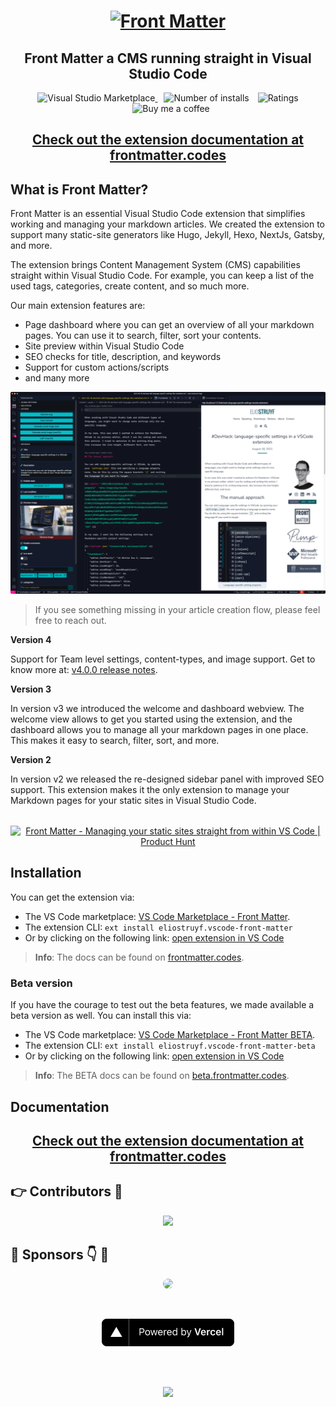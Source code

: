 <h1 align="center">
  <a href="https://frontmatter.codes">
    <img alt="Front Matter" src="https://frontmatter.codes/assets/frontmatter-social.png">
  </a>
</h1>

<h2 align="center">Front Matter a CMS running straight in Visual Studio Code</h2>

<p align="center">
  <a href="https://marketplace.visualstudio.com/items?itemName=eliostruyf.vscode-front-matter" title="Check it out on the Visual Studio Marketplace">
    <img src="https://vsmarketplacebadge.apphb.com/version/eliostruyf.vscode-front-matter.svg" alt="Visual Studio Marketplace" style="display: inline-block" />
  </a>

  <img src="https://vsmarketplacebadge.apphb.com/installs/eliostruyf.vscode-front-matter.svg" alt="Number of installs"  style="display: inline-block;margin-left:10px" />
  
  <img src="https://vsmarketplacebadge.apphb.com/rating/eliostruyf.vscode-front-matter.svg" alt="Ratings" style="display: inline-block;margin-left:10px" />

  <a href="https://www.buymeacoffee.com/zMeFRy9" title="Buy me a coffee" style="margin-left:10px">
    <img src="https://img.shields.io/badge/Buy%20me%20a%20coffee-€%203-blue?logo=buy-me-a-coffee&style=flat" alt="Buy me a coffee" style="display: inline-block" />
  </a>
</p>

<h2 align="center">
  <a href="https://frontmatter.codes" title="Documentation @ frontmatter.codes">
    Check out the extension documentation at frontmatter.codes
  </a>
</h2>

## What is Front Matter?

Front Matter is an essential Visual Studio Code extension that simplifies working and managing your markdown articles. We created the extension to support many static-site generators like Hugo, Jekyll, Hexo, NextJs, Gatsby, and more. 

The extension brings Content Management System (CMS) capabilities straight within Visual Studio Code. For example, you can keep a list of the used tags, categories, create content, and so much more.

Our main extension features are:

- Page dashboard where you can get an overview of all your markdown pages. You can use it to search, filter, sort your contents.
- Site preview within Visual Studio Code
- SEO checks for title, description, and keywords
- Support for custom actions/scripts
- and many more

<p align="center">
  <img src="./assets/v4.0.0/preview.png" alt="Site preview" style="display: inline-block" />
</p>

> If you see something missing in your article creation flow, please feel free to reach out.

**Version 4**

Support for Team level settings, content-types, and image support. Get to know more at: [v4.0.0 release notes](https://frontmatter.codes/updates/v4_0_0).

**Version 3**

In version v3 we introduced the welcome and dashboard webview. The welcome view allows to get you started using the extension, and the dashboard allows you to manage all your markdown pages in one place. This makes it easy to search, filter, sort, and more.

**Version 2**

In version v2 we released the re-designed sidebar panel with improved SEO support. This extension makes it the only extension to manage your Markdown pages for your static sites in Visual Studio Code.

<p align="center" style="margin-top: 2rem;">
  <a href="https://www.producthunt.com/posts/front-matter?utm_source=badge-featured&utm_medium=badge&utm_souce=badge-front-matter" target="_blank">
    <img src="https://api.producthunt.com/widgets/embed-image/v1/featured.png?post_id=309033&theme=dark" alt="Front Matter - Managing your static sites straight from within VS Code | Product Hunt" style="width: 250px; height: 40px;" />
  </a>
</p>

## Installation

You can get the extension via:

- The VS Code marketplace: [VS Code Marketplace - Front Matter](https://marketplace.visualstudio.com/items?itemName=eliostruyf.vscode-front-matter).
- The extension CLI: `ext install eliostruyf.vscode-front-matter`
- Or by clicking on the following link: <a href="" title="open extension in VS Code" data-vscode="vscode:extension/eliostruyf.vscode-front-matter">open extension in VS Code</a>

> **Info**: The docs can be found on [frontmatter.codes](https://frontmatter.codes).

### Beta version

If you have the courage to test out the beta features, we made available a beta version as well. You can install this via:

- The VS Code marketplace: [VS Code Marketplace - Front Matter BETA](https://marketplace.visualstudio.com/items?itemName=eliostruyf.vscode-front-matter-beta).
- The extension CLI: `ext install eliostruyf.vscode-front-matter-beta`
- Or by clicking on the following link: <a href="" title="open extension in VS Code" data-vscode="vscode:extension/eliostruyf.vscode-front-matter-beta">open extension in VS Code</a>

> **Info**: The BETA docs can be found on [beta.frontmatter.codes](https://beta.frontmatter.codes).

## Documentation

<h2 align="center">
  <a href="https://frontmatter.codes" title="Documentation @ frontmatter.codes">
    Check out the extension documentation at frontmatter.codes
  </a>
</h2>

## 👉 Contributors 🤘

<p align="center">
  <a href="https://github.com/estruyf/vscode-front-matter/graphs/contributors">
    <img src="https://contrib.rocks/image?repo=estruyf/vscode-front-matter" />
  </a>
</p>

## 🖤 Sponsors 👇 🤘

<p align="center">
  <a href="https://github.com/timschps" title="Tim Schaeps">
    <img height="64px" style="border-radius:50%" src="https://avatars.githubusercontent.com/u/13098307" />
   </a>
</p>

<br />

<p align="center">
  <a href="https://vercel.com/?utm_source=vscode-frontmatter&utm_campaign=oss">
    <img src="assets/sponsors/powered-by-vercel.png" />
   </a>
</p>

<br />
<br />

<p align="center">
  <a href="https://visitorbadge.io">
      <img src="https://estruyf-github.azurewebsites.net/api/VisitorHit?user=estruyf&repo=vscode-front-matter&countColor=%23F05450&labelColor=%230E131F" height="25px" />
   </a>
</p>